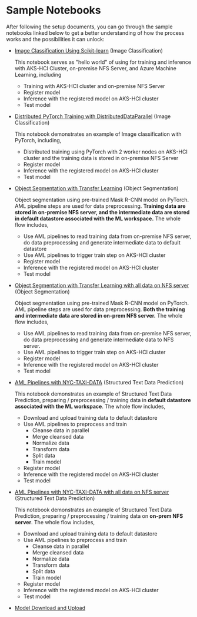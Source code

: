 # Sample Notebooks

After following the setup documents, you can go through the sample notebooks linked below to get a better understanding of how the process works and the possibilities it can unlock:

* [Image Classification Using Scikit-learn](mnist/MNIST_Training_with_AKS-HCI_Cluster_and_NFS.ipynb) (Image Classification)

  This notebook serves as "hello world" of using for training and inference with AKS-HCI Cluster, on-premise NFS Server, and Azure Machine Learning, including
  * Training with AKS-HCI cluster and on-premise NFS Server
  * Register model
  * Inference with the registered model on AKS-HCI cluster
  * Test model

* [Distributed PyTorch Training with DistributedDataParallel](distributed-cifar10/distributed-pytorch-cifar10.ipynb) (Image Classification)

  This notebook demonstrates an example of Image classification with PyTorch, including,
  * Distributed training using PyTorch with 2 worker nodes on AKS-HCI cluster and the training data is stored in on-premise NFS Server
  * Register model
  * Inference with the registered model on AKS-HCI cluster
  * Test model

* [Object Segmentation with Transfer Learning](object-segmentation-on-azure-stack/object_segmentation-akshci.ipynb) (Object Segmentation)
  
  Object segmentation using pre-trained Mask R-CNN model on PyTorch. AML pipeline steps are used for data preprocessing. **Training data are stored in on-premise NFS server, and the intermediate data are stored in default datastore associated with the ML workspace.** The whole flow includes,
  * Use AML pipelines to read training data from on-premise NFS server, do data preprocessing and generate intermediate data to default datastore
  * Use AML pipelines to trigger train step on AKS-HCI cluster
  * Register model
  * Inference with the registered model on AKS-HCI cluster
  * Test model 

* [Object Segmentation with Transfer Learning with all data on NFS server](object-segmentation-on-azure-stack/object_segmentation-akshci-nfs.ipynb) (Object Segmentation)

  Object segmentation using pre-trained Mask R-CNN model on PyTorch. AML pipeline steps are used for data preprocessing. **Both the training and intermediate data are stored in on-prem NFS server.** The whole flow includes,
  * Use AML pipelines to read training data from on-premise NFS server, do data preprocessing and generate intermediate data to NFS server.
  * Use AML pipelines to trigger train step on AKS-HCI cluster
  * Register model
  * Inference with the registered model on AKS-HCI cluster
  * Test model 

* [AML Pipelines with NYC-TAXI-DATA](pipeline/nyc-taxi-data-regression-model-building.ipynb) (Structured Text Data Prediction)

  This notebook demonstrates an example of Structured Text Data Prediction, preparing / preprocessing / training data in **default datastore associated with the ML workspace**. The whole flow includes,
  * Download and upload training data to default datastore
  * Use AML pipelines to preprocess and train
    * Cleanse data in parallel
    * Merge cleansed data
    * Normalize data
    * Transform data
    * Split data
    * Train model
  * Register model
  * Inference with the registered model on AKS-HCI cluster
  * Test model 

* [AML Pipelines with NYC-TAXI-DATA with all data on NFS server](pipeline/nyc-taxi-data-regression-model-building-nfs.ipynb) (Structured Text Data Prediction)

  This notebook demonstrates an example of Structured Text Data Prediction, preparing / preprocessing / training data on **on-prem NFS server**. The whole flow includes,
  * Download and upload training data to default datastore
  * Use AML pipelines to preprocess and train
    * Cleanse data in parallel
    * Merge cleansed data
    * Normalize data
    * Transform data
    * Split data
    * Train model
  * Register model
  * Inference with the registered model on AKS-HCI cluster
  * Test model 

* [Model Download and Upload](download-upload-model/AML-model-download-upload.ipynb)